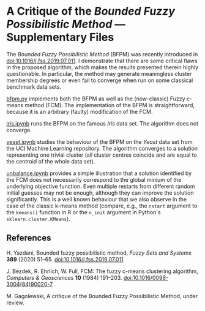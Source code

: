 # A Critique of the *Bounded Fuzzy Possibilistic Method* — Supplementary Files

The *Bounded Fuzzy Possibilistic Method* (BFPM)
was recently introduced in
[doi:10.1016/j.fss.2019.07.011](https://dx.doi.org/10.1016/j.fss.2019.07.011).
I demonstrate that there are some critical
flaws in the proposed algorithm, which makes the results presented therein
highly questionable.
In particular, the method may generate meaningless cluster
membership degrees or even fail to converge when run on some
classical benchmark data sets.


[bfpm.py](bfpm.py) implements both the BFPM as well as the (now-classic)
Fuzzy c-means method (FCM).
The implementation of the BFPM is straightforward, because
it is an arbitrary (faulty) modification of the FCM.

[iris.ipynb](iris.ipynb) runs the BFPM on the famous *Iris* data set.
The algorithm does not converge.

[yeast.ipynb](yeast.ipynb) studies the behaviour of the BFPM on the *Yeast*
data set from the UCI Machine Learning repository.
The algorithm converges to a solution representing one trivial cluster
(all cluster centres coincide and are equal to the centroid of the whole
data set).

[unbalance.ipynb](unbalance.ipynb) provides a simple illustration
that a solution identified by the FCM does not necessarily correspond
to the global minium of the underlying objective function.
Even multiple restarts from different random initial guesses may not
be enough, although they can improve the solution significantly.
This is a well known behaviour that we also observe in the case
of the classic k-means method (compare, e.g., the `nstart`
argument to the `kmeans()` function in R or the
`n_init` argument in Python's `sklearn.cluster.KMeans`).



## References

H. Yazdani, Bounded fuzzy possibilistic method,
*Fuzzy Sets and Systems* **389** (2020) 51–65.
[doi:10.1016/j.fss.2019.07.011](https://dx.doi.org/10.1016/j.fss.2019.07.011)

J. Bezdek, R. Ehrlich, W. Full, FCM: The fuzzy c-means clustering algorithm,
*Computers & Geosciences* **10** (1984) 191–203.
[doi:10.1016/0098-3004(84)90020-7](https://dx.doi.org/10.1016/0098-3004\(84\)90020-7)

M. Gagolewski, A critique of the Bounded Fuzzy Possibilistic Method,
under review.
